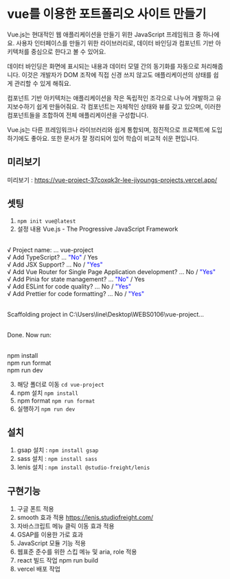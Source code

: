 # vue를 이용한 포트폴리오 사이트 만들기

Vue.js는 현대적인 웹 애플리케이션을 만들기 위한 JavaScript 프레임워크 중 하나에요. 사용자 인터페이스를 만들기 위한 라이브러리로, 데이터 바인딩과 컴포넌트 기반 아키텍처를 중심으로 한다고 볼 수 있어요.

데이터 바인딩은 화면에 표시되는 내용과 데이터 모델 간의 동기화를 자동으로 처리해줍니다. 이것은 개발자가 DOM 조작에 직접 신경 쓰지 않고도 애플리케이션의 상태를 쉽게 관리할 수 있게 해줘요.

컴포넌트 기반 아키텍처는 애플리케이션을 작은 독립적인 조각으로 나누어 개발하고 유지보수하기 쉽게 만들어줘요. 각 컴포넌트는 자체적인 상태와 뷰를 갖고 있으며, 이러한 컴포넌트들을 조합하여 전체 애플리케이션을 구성합니다.

Vue.js는 다른 프레임워크나 라이브러리와 쉽게 통합되며, 점진적으로 프로젝트에 도입하기에도 좋아요. 또한 문서가 잘 정리되어 있어 학습이 비교적 쉬운 편입니다.

## 미리보기
미리보기 : https://vue-project-37coxqk3r-lee-jiyoungs-projects.vercel.app/

## 셋팅
1. `npm init vue@latest`
2. 설정 내용
Vue.js - The Progressive JavaScript Framework<br/><br/>

√ Project name: ... vue-project<br/>
√ Add TypeScript? ... <span style="color:blue">"No"</span> / Yes<br/>
√ Add JSX Support? ... No / <span style="color:blue">"Yes"</span><br/>
√ Add Vue Router for Single Page Application development? ... No / <span style="color:blue">"Yes"</span><br/>
√ Add Pinia for state management? ... <span style="color:blue">"No"</span> / Yes<br/>
√ Add ESLint for code quality? ... No / <span style="color:blue">"Yes"</span><br/>
√ Add Prettier for code formatting? ... No / <span style="color:blue">"Yes"</span><br/><br/>

Scaffolding project in C:\Users\line\Desktop\WEBS0106\vue-project...<br/><br/>

Done. Now run:<br/><br/>

  npm install<br/>
  npm run format<br/>
  npm run dev<br/>

3. 해당 폴더로 이동 `cd vue-project`
4. npm 설치 `npm install`
5. npm format `npm run format`
6. 실행하기 `npm run dev`

## 설치
1. gsap 설치 : `npm install gsap`
2. sass 설치 : `npm install sass`
3. lenis 설치 : `npm install @studio-freight/lenis`

## 구현기능
1. 구글 폰트 적용
2. smooth 효과 적용 https://lenis.studiofreight.com/
3. 자바스크립트 메뉴 클릭 이동 효과 적용
4. GSAP를 이용한 가로 효과
5. JavaScript 모듈 기능 적용
6. 웹표준 준수를 위한 스킵 메뉴 및 aria, role 적용
7. react 빌드 작업 npm run build
8. vercel 배포 작업
